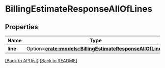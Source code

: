 # BillingEstimateResponseAllOfLines

## Properties

Name | Type | Description | Notes
------------ | ------------- | ------------- | -------------
**line** | Option<[**crate::models::BillingEstimateResponseAllOfLine**](BillingEstimateResponseAllOfLine.md)> |  | 

[[Back to API list]](../README.md#documentation-for-api-endpoints) [[Back to README]](../README.md)


